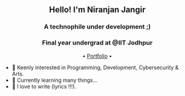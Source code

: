 <h2 align="center">Hello! I'm Niranjan Jangir</h2>
<h3 align="center">A technophile under development ;)</h3>
<h3 align="center">Final year undergrad at @IIT Jodhpur</h3>
<p align="center">
  •
  <a href="https://jangir10.vercel.app">Portfolio</a> •
<!--   <a href="https://www.instagram.com/njangir10_/">Instagram</a> • -->
<!--   <a href="https://www.linkedin.com/in/niranjan-jangir-285684236//">Linkedin</a> -->
</p>


- 🔭 Keenly interested in Programming, Development, Cybersecurity & Arts.
- 💬 Currently learning many things...
- 🌱 I love to write (lyrics !!!). 
<!-- - 📫 I like photography. Check me [out](https://www.instagram.com/jangir10_/)
- ⚡ I make memes occasionally...
-->



      

